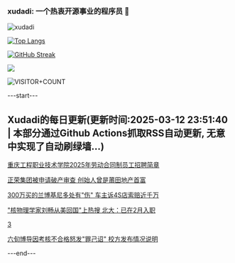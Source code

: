 ### xudadi: 一个热衷开源事业的程序员 👋

![xudadi](https://github-readme-stats-git-masterorgs-github-readme-stats-team.vercel.app/api?username=xudadi)

[![Top Langs](https://github-readme-stats.vercel.app/api/top-langs/?username=xudadi)](https://github.com/anuraghazra/github-readme-stats)

[![GitHub Streak](https://streak-stats.demolab.com?user=xudadi&locale=zh_Hans)](https://git.io/streak-stats)

![](https://raw.githubusercontent.com/xudadi/xudadi/main/assets/github-contribution-grid-snake.svg)

![VISITOR+COUNT](https://komarev.com/ghpvc/?username=xudadi&label=VISITOR+COUNT)


---start---

## Xudadi的每日更新(更新时间:2025-03-12 23:51:40 | 本部分通过Github Actions抓取RSS自动更新, 无意中实现了自动刷绿墙...)

[重庆工程职业技术学院2025年劳动合同制员工招聘简章](https://www.gongkaoleida.com/article/2319176)

[正荣集团被申请破产审查 创始人曾是莆田地产首富](https://m.163.com/news/article/JQFMM5ED05199NPP.html)

[300万买的兰博基尼多处有"伤" 车主诉4S店索赔近千万](https://m.163.com/news/article/JQFJ9VQ7051492T3.html)

["核物理学家刘畅从美回国"上热搜 北大：已在2月入职](https://m.163.com/news/article/JQFFDUCG051492T3.html)

[3](https://m.163.com/touch/news/sub/domestic)

[六旬博导因考核不合格怒发"罪己诏" 校方发布情况说明](https://m.163.com/news/article/JQFFK3MU0001899O.html)

---end---
